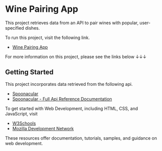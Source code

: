 # Wine Pairing App

This project retrieves data from an API to pair wines with popular, user-specified dishes.

To run this project, visit the following link.

- [Wine Pairing App](https://evan-walter.github.io/wine-pairing)

For more information on this project, please see the links below ↓↓↓

## Getting Started

This project incorporates data retrieved from the following api.

- [Spoonacular](https://spoonacular.com/)
- [Spoonacular - Full Api Reference Documentation](https://spoonacular.com/food-api/docs)

To get started with Web Development, including HTML, CSS, and JavaScript, visit

- [W3Schools](https://www.w3schools.com/)
- [Mozilla Development Network](https://developer.mozilla.org/)

These resources offer documentation, tutorials, samples, and guidance on web development.
